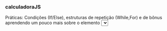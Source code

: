 ### calculadoraJS

Práticas: Condições (If/Else), estruturas de repetição (While,For) e de bônus aprendendo um pouco mais sobre o elemento
<select> do HTML5.







